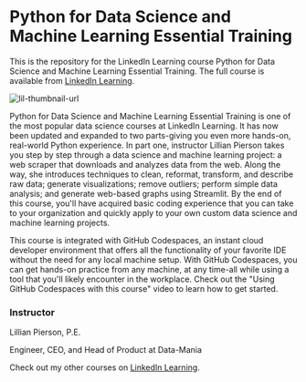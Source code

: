 # Python for Data Science and Machine Learning Essential Training
This is the repository for the LinkedIn Learning course Python for Data Science and Machine Learning Essential Training. The full course is available from [LinkedIn Learning][lil-course-url].

![lil-thumbnail-url]

Python for Data Science and Machine Learning Essential Training is one of the most popular data science courses at LinkedIn Learning. It has now been updated and expanded to two parts-giving you even more hands-on, real-world Python experience. In part one, instructor Lillian Pierson takes you step by step through a data science and machine learning project: a web scraper that downloads and analyzes data from the web. Along the way, she introduces techniques to clean, reformat, transform, and describe raw data; generate visualizations; remove outliers; perform simple data analysis; and generate web-based graphs using Streamlit. By the end of this course, you'll have acquired basic coding experience that you can take to your organization and quickly apply to your own custom data science and machine learning projects.

This course is integrated with GitHub Codespaces, an instant cloud developer environment that offers all the functionality of your favorite IDE without the need for any local machine setup. With GitHub Codespaces, you can get hands-on practice from any machine, at any time-all while using a tool that you'll likely encounter in the workplace. Check out the "Using GitHub Codespaces with this course" video to learn how to get started.

### Instructor

Lillian Pierson, P.E.

Engineer, CEO, and Head of Product at Data-Mania

                            

Check out my other courses on [LinkedIn Learning](https://www.linkedin.com/learning/instructors/lillian-pierson-p-e?u=104).

[0]: # (Replace these placeholder URLs with actual course URLs)

[lil-course-url]: https://www.linkedin.com/learning/python-for-data-science-and-machine-learning-essential-training-part-1
[lil-thumbnail-url]: https://media.licdn.com/dms/image/D560DAQHjOZJ6XUrh3Q/learning-public-crop_675_1200/0/1709944557924?e=2147483647&v=beta&t=M7Tpw3XXS2hMAb2QXpJ73m7Bp6awqE82A8jReKHbkPk

